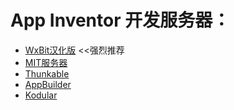 
# App Inventor 开发服务器：

- [WxBit汉化版](http://app.wxbit.com) <<强烈推荐 
- [MIT服务器](http://ai2.appinventor.mit.edu/)
- [Thunkable](https://thunkable.com/#/)
- [AppBuilder](http://appybuilder.com)
- [Kodular](https://www.kodular.io/)

